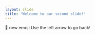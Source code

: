 ```yaml
---
layout: slide
title: "Welcome to our second slide!"
---
```

:raised_hands: new emoji
Use the left arrow to go back!
